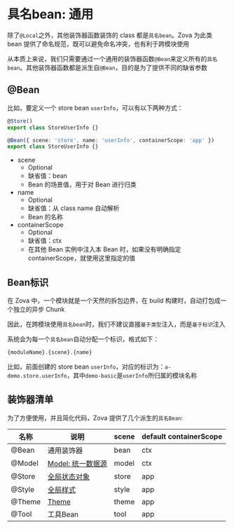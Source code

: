 # 具名bean: 通用

除了`@Local`之外，其他装饰器函数装饰的 class 都是`具名bean`。Zova 为此类 bean 提供了命名规范，既可以避免命名冲突，也有利于跨模块使用

从本质上来说，我们只需要通过一个通用的装饰器函数`@Bean`来定义所有的`具名bean`。其他装饰器函数都是派生自`@Bean`，目的是为了提供不同的缺省参数

## @Bean

比如，要定义一个 store bean `userInfo`，可以有以下两种方式：

```typescript
@Store()
export class StoreUserInfo {}
```

```typescript
@Bean({ scene: 'store', name: 'userInfo', containerScope: 'app' })
export class StoreUserInfo {}
```

- scene
  - Optional
  - 缺省值：bean
  - Bean 的场景值，用于对 Bean 进行归类
- name
  - Optional
  - 缺省值：从 class name 自动解析
  - Bean 的名称
- containerScope
  - Optional
  - 缺省值：ctx
  - 在其他 Bean 实例中注入本 Bean 时，如果没有明确指定 containerScope，就使用这里指定的值

## Bean标识

在 Zova 中，一个模块就是一个天然的拆包边界，在 build 构建时，自动打包成一个独立的异步 Chunk

因此，在跨模块使用`具名bean`时，我们不建议直接`基于类型`注入，而是`基于标识`注入

系统会为每一个`具名bean`自动分配一个标识，格式如下：

```bash
{moduleName}.{scene}.{name}
```

比如，前面创建的 store bean `userInfo`，对应的标识为：`a-demo.store.userInfo`，其中`demo-basic`是`userInfo`所归属的模块名称

## 装饰器清单

为了方便使用，并且简化代码，Zova 提供了几个派生的`具名Bean`:

| 名称   | 说明                                                        | scene | default containerScope |
| ------ | ----------------------------------------------------------- | ----- | ---------------------- |
| @Bean  | 通用装饰器                                                  | bean  | ctx                    |
| @Model | [Model: 统一数据源](../../techniques/model/introduction.md) | model | ctx                    |
| @Store | [全局状态对象](./store-bean.md)                             | store | app                    |
| @Style | [全局样式](../../techniques/css-in-js/class.md)             | style | app                    |
| @Theme | [Theme](../../techniques/css-in-js/theme.md)                | theme | app                    |
| @Tool  | 工具Bean                                                    | tool  | app                    |
